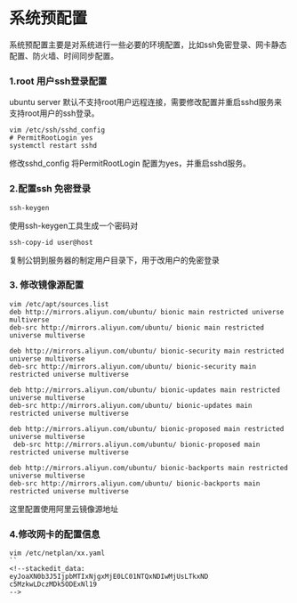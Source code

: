 # 系统预配置
系统预配置主要是对系统进行一些必要的环境配置，比如ssh免密登录、网卡静态配置、防火墙、时间同步配置。
### 1.root 用户ssh登录配置
ubuntu server 默认不支持root用户远程连接，需要修改配置并重启sshd服务来支持root用户的ssh登录。
```
vim /etc/ssh/sshd_config
# PermitRootLogin yes
systemctl restart sshd
```
修改sshd_config 将PermitRootLogin 配置为yes，并重启sshd服务。
### 2.配置ssh 免密登录
```
ssh-keygen 
```
使用ssh-keygen工具生成一个密码对
```
ssh-copy-id user@host
```
复制公钥到服务器的制定用户目录下，用于改用户的免密登录
### 3. 修改镜像源配置
```
vim /etc/apt/sources.list
deb http://mirrors.aliyun.com/ubuntu/ bionic main restricted universe multiverse
deb-src http://mirrors.aliyun.com/ubuntu/ bionic main restricted universe multiverse

deb http://mirrors.aliyun.com/ubuntu/ bionic-security main restricted universe multiverse
deb-src http://mirrors.aliyun.com/ubuntu/ bionic-security main restricted universe multiverse

deb http://mirrors.aliyun.com/ubuntu/ bionic-updates main restricted universe multiverse
deb-src http://mirrors.aliyun.com/ubuntu/ bionic-updates main restricted universe multiverse

deb http://mirrors.aliyun.com/ubuntu/ bionic-proposed main restricted universe multiverse
 deb-src http://mirrors.aliyun.com/ubuntu/ bionic-proposed main restricted universe multiverse

deb http://mirrors.aliyun.com/ubuntu/ bionic-backports main restricted universe multiverse
deb-src http://mirrors.aliyun.com/ubuntu/ bionic-backports main restricted universe multiverse
```
这里配置使用阿里云镜像源地址
### 4.修改网卡的配置信息
 ```
 vim /etc/netplan/xx.yaml
 ``
<!--stackedit_data:
eyJoaXN0b3J5IjpbMTIxNjgxMjE0LC01NTQxNDIwMjUsLTkxND
c5MzkwLDczMDk5ODExNl19
-->